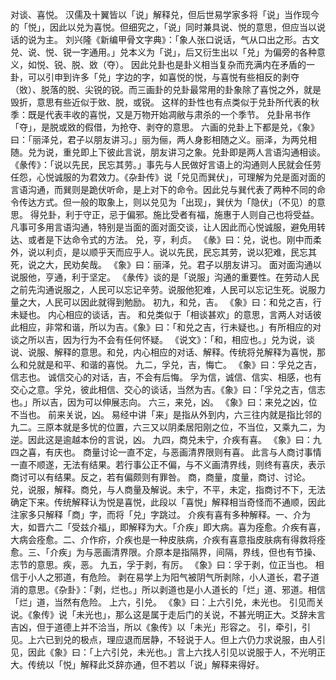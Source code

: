 对谈、喜悦。
汉儒及十翼皆以「说」解释兑，但后世易学家多将「说」当作现今的「悦」，因此以兑为喜悦。但细究之，「说」同时兼具说、悦的意思，但应当以说话的说为主。
刘兴隆《新编甲骨文字典》：「象人张口说话，气从口出之形。古文兑、说、悦、锐一字通用。」兑本义为「说」，后又衍生出以「兑」为偏旁的各种意义，如悦、锐、脱、敚（夺）。
因此兑卦也是卦义相当复杂而充满内在矛盾的一卦，可以引申到许多「兑」字边的字，如喜悦的悦，与喜悦有些相反的剥夺（敚）、脱落的脱、尖锐的锐。而三画卦的兑卦最常用的卦象除了喜悦之外，就是毁折，意思有些近似于敚、脱，或锐。
这样的卦性也有点类似于兑卦所代表的秋季：既是代表丰收的喜悦，又是万物开始凋敝与肃杀的一个季节。
兑卦帛书作「夺」，是脱或敚的假借，为抢夺、剥夺的意思。
六画的兑卦上下都是兑，《象》曰：「丽泽兑，君子以朋友讲习。」丽为俪，两人身影相随之义。丽泽，为两兑相随。兑为说，重兑即上下彼此言说，朋友讲习之象。兑卦即是两人言语沟通相谈。
《彖传》：「说以先民，民忘其劳。」事先与人民做好言语上的沟通则人民就会任劳任怨，心悦诚服的为君效力。《杂卦传》说「兑见而巽伏」，可理解为兑是面对面的言语沟通，而巽则是跪伏听命，是上对下的命令。因此兑与巽代表了两种不同的命令传达方式。但一般的取象上，则以兑见为「出现」，巽伏为「隐伏」（不见）的意思。
得兑卦，利于守正，忌于偏邪。施比受者有福，施惠于人则自己也将受益。凡事可多用言语沟通，特别是当面的面对面交谈，让人因此而心悦诚服，避免用转达、或者是下达命令式的方法。
兑，亨，利贞。
《彖》曰：兑，说也。刚中而柔外，说以利贞，是以顺乎天而应乎人。说以先民，民忘其劳，说以犯难，民忘其死，说之大，民劝矣哉。
《象》曰：丽泽，兑。君子以朋友讲习。
面对面沟通以说服他，亨通，利于坚定。
《彖传》谈的是「说服」沟通的重要性。在劳动人民之前先沟通说服之，人民可以忘记辛劳。说服他犯难，人民可以忘记生死。说服力量之大，人民可以因此就得到勉励。
初九，和兑，吉。
《象》曰：和兑之吉，行未疑也。
内心相应的谈话，吉。
和兑类似于「相谈甚欢」的意思，言两人对话彼此相应，非常和谐，所以为吉。《象》曰：「和兑之吉，行未疑也。」有所相应的对谈之所以吉，因为行为不会有任何怀疑。
《说文》：「和，相应也。」兑为说，谈说、说服、解释的意思。和兑，内心相应的对话、解释。传统将兑解释为喜悦，那么和兑就是和平、和谐的喜悦。
九二，孚兑，吉，悔亡。
《象》曰：孚兑之吉，信志也。
诚信交心的对话，吉，不会有后悔。
孚为信，诚信、信实、相感，也有交心之意。孚兑，彼此相信、交心的谈话，当然为吉。《象》曰：「孚兑之吉，信志也。」所以吉，因为可以伸展志向。
六三，来兑，凶。
《象》曰：来兑之凶，位不当也。
前来关说，凶。
易经中讲「来」是指从外到内，六三往内就是指比邻的九二。三原本就是多忧的位置，六三又以阴柔居阳刚之位，不当位，又乘九二，为逆。因此这是逾越本份的言说，凶。
九四，商兑未宁，介疾有喜。
《象》曰：九四之喜，有庆也。
商量讨论一直不定，与恶画清界限则有喜。
此言与人商讨事情一直不顺遂，无法有结果。若行事公正不偏，与不义画清界线，则终有喜庆，表示商讨可以有结果。反之，若有偏颇则有罪咎。
商，商量，度量，商讨、讨论。兑，说服，解释。商兑，与人商量及解说。未宁，不平，未定，指商讨不下，无法确定下来。传统解释认为悦是喜悦，此段以「喜悦」解释相当奇怪而不通顺，因此注家多只解释「商」字，而将「兑」字跳过。
介疾有喜有多种解释。一、介为大，如晋六二「受兹介福」，即解释为大。「介疾」即大病。喜为痊愈。介疾有喜，大病会痊愈。二、介作疥，介疾也是一种皮肤病，介疾有喜意指皮肤病有得救将痊愈。三、「介疾」为与恶画清界限。介原本是指隔界，间隔，界线，但也有节操、志节的意思。疾，恶。
九五，孚于剥，有厉。
《象》曰：孚于剥，位正当也。
相信于小人之邪道，有危险。
剥在易学上为阳气被阴气所剥除，小人道长，君子道消的意思。《杂卦》：「剥，烂也。」所以剥道也是小人道长的「烂」道、邪道。相信「烂」道，当然有危险。
上六，引兑。
《象》曰：上六引兑，未光也。
引见而关说。《象传》说「未光也」，那么这是属于走后门的关说，不甚光明正大。爻辞未言吉凶，但于道德上并不洽当，所以《象传》以「未光」形容之。
引，牵引，引见。上六已到兑的极点，理应退而居静，不轻说于人。但上六仍力求说服，由人引见，因此《象》曰：「上六引兑，未光也。」言上六找人引见以说服于人，不光明正大。传统以「悦」解释此爻辞亦通，但不若以「说」解释来得好。